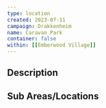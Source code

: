 ```yaml
---
type: location
created: 2023-07-11
campaign: Drakkenheim
name: Caravan Park
container: false
within: [[Emberwood Village]]
---
```


## Description


## Sub Areas/Locations

<!-- QueryToSerialize: LIST FROM "TTRPG/Drakkenheim/Locations" WHERE within = "Caravan Park" -->
